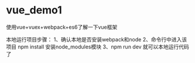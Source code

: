 # vue_demo1
使用vue+vuex+webpack+es6了解一下vue框架

本地运行项目步骤：
1、确认本地是否安装webpack和node
2、命令行中进入该项目 npm install 安装node_modules模块
3、npm run dev 就可以本地运行代码了